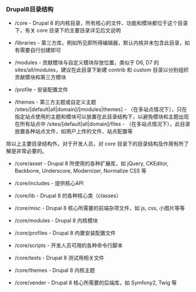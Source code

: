 ### Drupal8目录结构
* /core - Drupal 8 的内核目录，所有核心的文件、功能和模块都位于这个目录下，有关 core 目录下的主要目录详见后文说明

* /libraries - 第三方库，例如所见即所得编辑器，默认内核并未包含此目录，如有需要自行创建即可

* /modules - 贡献模块与自定义模块存放位置，类似于 D6, D7 的 sites/all/modules，建议在此目录下新建 contrib 和 custom 目录以分别组织贡献模块和第三方模块

* /profile - 安装配置文件

* /themes - 第三方主题或自定义主题
/sites/[default|all|domain]/[modules|themes] - （在多站点情况下），只在指定站点使用的主题和模块可以放置在此目录结构下，以避免模块和主题出现在所有站点中
/sites/[default|all|domain]/files - （在多站点情况下），此目录放置各种站点文件，如用户上传的文件、站点配置等
 

除以上主要目录结构外，对于开发人员，对 core 目录下的目录结构及作用有所了解是非常必要的。

* /core/asset - Drupal 8 所使用的各种扩展库，如 jQuery, CKEditor, Backbone, Underscore, Modernizer, Normalize CSS 等

* /core/includes - 提供核心API

* /core/lib - Drupal 8 的各种核心类（classes）

* /core/misc - Drupal 8 核心所需要的前端杂项文件，如 js, css, 小图片等等

* /core/modules - Drupal 8 内核模块

* /core/profiles - Drupal 8 内置安装配置文件

* /core/scripts - 开发人员可用的各种命令行脚本

* /core/tests - Drupal 8 测试用相关文件

* /core/themes - Drupal 8 内核主题

* /core/vender - Drupal 8 核心所需要的后端库，如 Symfony2, Twig 等